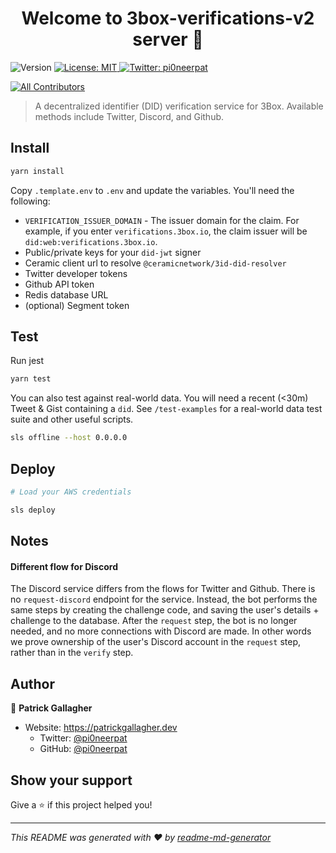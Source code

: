 <h1 align="center">Welcome to 3box-verifications-v2 server 👋</h1>
<p>
  <img alt="Version" src="https://img.shields.io/badge/version-0.0.1-blue.svg?cacheSeconds=2592000" />
  <a href="#" target="_blank">
    <img alt="License: MIT" src="https://img.shields.io/badge/License-MIT-yellow.svg" />
  </a>
  <a href="https://twitter.com/pi0neerpat" target="_blank">
    <img alt="Twitter: pi0neerpat" src="https://img.shields.io/twitter/follow/pi0neerpat.svg?style=social" />
  </a>
</p>

<!-- ALL-CONTRIBUTORS-BADGE:START - Do not remove or modify this section -->

[![All Contributors](https://img.shields.io/badge/all_contributors-1-orange.svg?style=flat-square)](#contributors-)

<!-- ALL-CONTRIBUTORS-BADGE:END -->

> A decentralized identifier (DID) verification service for 3Box. Available methods include Twitter, Discord, and Github.

## Install

```sh
yarn install
```

Copy `.template.env` to `.env` and update the variables. You'll need the following:

- `VERIFICATION_ISSUER_DOMAIN` - The issuer domain for the claim. For example, if you enter `verifications.3box.io`, the claim issuer will be `did:web:verifications.3box.io`.
- Public/private keys for your `did-jwt` signer
- Ceramic client url to resolve `@ceramicnetwork/3id-did-resolver`
- Twitter developer tokens
- Github API token
- Redis database URL
- (optional) Segment token

## Test

Run jest

```bash
yarn test
```

You can also test against real-world data. You will need a recent (<30m) Tweet & Gist containing a `did`. See `/test-examples` for a real-world data test suite and other useful scripts.

```bash
sls offline --host 0.0.0.0
```

## Deploy

```bash
# Load your AWS credentials

sls deploy
```

## Notes

#### Different flow for Discord

The Discord service differs from the flows for Twitter and Github. There is no `request-discord` endpoint for the service. Instead, the bot performs the same steps by creating the challenge code, and saving the user's details + challenge to the database. After the `request` step, the bot is no longer needed, and no more connections with Discord are made. In other words we prove ownership of the user's Discord account in the `request` step, rather than in the `verify` step.

## Author

👤 **Patrick Gallagher**

- Website: https://patrickgallagher.dev
  - Twitter: [@pi0neerpat](https://twitter.com/pi0neerpat)
  - GitHub: [@pi0neerpat](https://github.com/pi0neerpat)

## Show your support

Give a ⭐️ if this project helped you!

---

_This README was generated with ❤️ by [readme-md-generator](https://github.com/kefranabg/readme-md-generator)_

